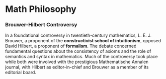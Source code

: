 # Math Philosophy

### Brouwer-Hilbert Controversy
In a foundational controversy in twentieth-century mathematics, L. E. J. Brouwer, a proponent of the **constructivist school of intuitionism**, opposed David Hilbert, a proponent of **formalism**. The debate concerned fundamental questions about the consistency of axioms and the role of semantics and syntax in mathematics. Much of the controversy took place while both were involved with the prestigious Mathematische Annalen journal, with Hilbert as editor-in-chief and Brouwer as a member of its editorial board.